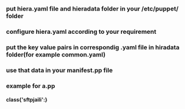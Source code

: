 ### put hiera.yaml file and hieradata folder in your /etc/puppet/ folder 
### configure hiera.yaml according to your requirement
### put the key value pairs in correspondig .yaml file in hiradata folder(for example common.yaml)
### use that data in your manifest.pp file 

### example for a.pp  

#### class{'sftpjaili':}
